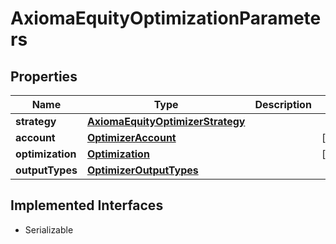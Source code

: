 

# AxiomaEquityOptimizationParameters


## Properties

Name | Type | Description | Notes
------------ | ------------- | ------------- | -------------
**strategy** | [**AxiomaEquityOptimizerStrategy**](AxiomaEquityOptimizerStrategy.md) |  | 
**account** | [**OptimizerAccount**](OptimizerAccount.md) |  |  [optional]
**optimization** | [**Optimization**](Optimization.md) |  |  [optional]
**outputTypes** | [**OptimizerOutputTypes**](OptimizerOutputTypes.md) |  | 


## Implemented Interfaces

* Serializable


